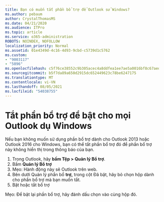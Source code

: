 ```yaml
---
title: Bạn có muốn tắt phần bổ trợ để Outlook sử Windows?
ms.author: pebaum
author: CrystalThomasMS
ms.date: 04/21/2020
ms.audience: ITPro
ms.topic: article
ms.service: o365-administration
ROBOTS: NOINDEX, NOFOLLOW
localization_priority: Normal
ms.assetid: 01e4349d-4c16-4d93-9cbd-c5739d1c5762
ms.custom:
- "9003117"
- "5896"
ms.openlocfilehash: c5f76ce38552c9b305acec4a8ddfea1ee7ae5a0016bf8c67aed1d7e7c2c3449b
ms.sourcegitcommit: b5f7da89a650d2915dc652449623c78be6247175
ms.translationtype: MT
ms.contentlocale: vi-VN
ms.lasthandoff: 08/05/2021
ms.locfileid: "54038755"
---
```

# <a name="turn-an-add-in-off-for-outlook-for-windows"></a>Tắt phần bổ trợ để bật cho mọi Outlook dụ Windows

Nếu bạn không muốn sử dụng phần bổ trợ dành cho Outlook 2013 hoặc Outlook 2016 cho Windows, bạn có thể tắt phần bổ trợ đó để phần bổ trợ này không hiển thị trong thông báo của bạn.  

1. Trong Outlook, hãy **bấm Tệp > Quản lý Bổ trợ**.
2. Bấm  **Quản lý Bổ trợ**
3. Mẹo: Hành động này sẽ Outlook trên web.
4. Bên dưới Quản lý phần bổ **trợ,**  trong cột Đã bật, hãy bỏ chọn hộp dành cho phần bổ trợ mà bạn muốn tắt.
5. Bật hoặc tắt bổ trợ

Mẹo: Để bật lại phần bổ trợ, hãy đánh dấu chọn vào cùng hộp đó.
